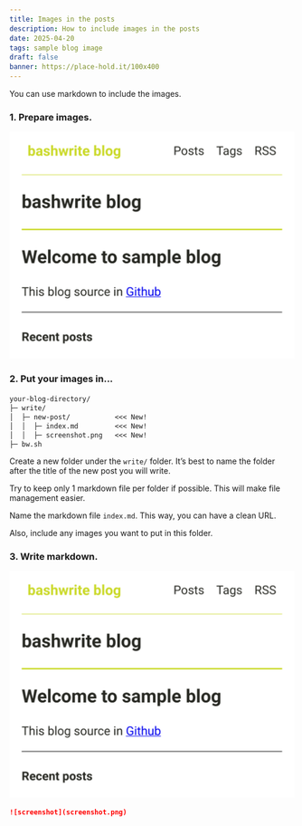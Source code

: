 ```yaml
---
title: Images in the posts
description: How to include images in the posts
date: 2025-04-20
tags: sample blog image
draft: false
banner: https://place-hold.it/100x400
---
```


You can use markdown to include the images. 

### 1. Prepare images. 

![screenshot.png](screenshot.png)

### 2. Put your images in...

```
your-blog-directory/
├─ write/
│  ├─ new-post/           <<< New!
│  │  ├─ index.md         <<< New!
│  │  ├─ screenshot.png   <<< New!
├─ bw.sh
```

Create a new folder under the `write/` folder. It’s best to name the folder after the title of the new post you will write.

Try to keep only 1 markdown file per folder if possible. This will make file management easier.

Name the markdown file `index.md`. This way, you can have a clean URL.

Also, include any images you want to put in this folder.

### 3. Write markdown.

![screenshot](screenshot.png)

```md
![screenshot](screenshot.png)
```
